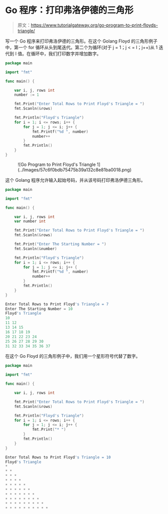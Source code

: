 # Go 程序：打印弗洛伊德的三角形

> 原文：<https://www.tutorialgateway.org/go-program-to-print-floyds-triangle/>

写一个 Go 程序来打印弗洛伊德的三角形。在这个 Golang Floyd 的三角形例子中，第一个 for 循环从头到尾迭代。第二个为循环(对于 j = 1；j < = I；j++)从 1 迭代到 I 值。在循环中，我们打印数字并增加数字。

```go
package main

import "fmt"

func main() {

    var i, j, rows int
    number := 1

    fmt.Print("Enter Total Rows to Print Floyd's Triangle = ")
    fmt.Scanln(&rows)

    fmt.Println("Floyd's Triangle")
    for i = 1; i <= rows; i++ {
        for j = 1; j <= i; j++ {
            fmt.Printf("%d ", number)
            number++
        }
        fmt.Println()
    }
}
```

<figure class="wp-block-image size-large">![Go Program to Print Floyd's Triangle 1](../Images/57c6f0bdb75475b39a132c8e81ba0018.png)</figure>

这个 Golang 程序允许输入起始号码，并从该号码打印弗洛伊德三角形。

```go
package main

import "fmt"

func main() {

    var i, j, rows int
    var number int

    fmt.Print("Enter Total Rows to Print Floyd's Triangle = ")
    fmt.Scanln(&rows)

    fmt.Print("Enter The Starting Number = ")
    fmt.Scanln(&number)

    fmt.Println("Floyd's Triangle")
    for i = 1; i <= rows; i++ {
        for j = 1; j <= i; j++ {
            fmt.Printf("%d ", number)
            number++
        }
        fmt.Println()
    }
}
```

```go
Enter Total Rows to Print Floyd's Triangle = 7
Enter The Starting Number = 10
Floyd's Triangle
10 
11 12 
13 14 15 
16 17 18 19 
20 21 22 23 24 
25 26 27 28 29 30 
31 32 33 34 35 36 37 
```

在这个 Go Floyd 的三角形例子中，我们用一个星形符号代替了数字。

```go
package main

import "fmt"

func main() {

    var i, j, rows int

    fmt.Print("Enter Total Rows to Print Floyd's Triangle = ")
    fmt.Scanln(&rows)

    fmt.Println("Floyd's Triangle")
    for i = 1; i <= rows; i++ {
        for j = 1; j <= i; j++ {
            fmt.Print("* ")
        }
        fmt.Println()
    }
}
```

```go
Enter Total Rows to Print Floyd's Triangle = 10
Floyd's Triangle
* 
* * 
* * * 
* * * * 
* * * * * 
* * * * * * 
* * * * * * * 
* * * * * * * * 
* * * * * * * * * 
* * * * * * * * * *
```